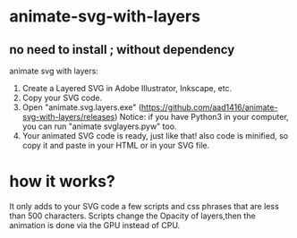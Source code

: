 # animate-svg-with-layers
## no need to install ; without dependency
animate svg with layers:

1. Create a Layered SVG in Adobe Illustrator, Inkscape, etc.
2. Copy your SVG code.
3. Open "animate.svg.layers.exe" (https://github.com/aad1416/animate-svg-with-layers/releases)
Notice: if you have Python3 in your computer, you can run "animate svglayers.pyw" too.
5. Your animated SVG code is ready, just like that! also code is minified, so copy it and paste in your HTML or in your SVG file.

# how it works?

It only adds to your SVG code a few scripts and css phrases that are less than 500 characters.
Scripts change the Opacity of layers,then the animation is done via the GPU instead of CPU.
